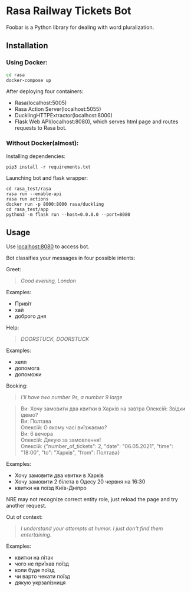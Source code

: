 # **Rasa Railway Tickets Bot**

Foobar is a Python library for dealing with word pluralization.

## Installation

### Using Docker:

```bash
cd rasa
docker-compose up
```
After deploying four containers:
* Rasa(localhost:5005)
* Rasa Action Server(localhost:5055)
* DucklingHTTPExtractor(localhost:8000)
* Flask Web API(localhost:8080), which serves html page and routes requests to Rasa bot.

### Without Docker(almost):
Installing dependencies:
```
pip3 install -r requirements.txt
```
Launching bot and flask wrapper:
```
cd rasa_test/rasa
rasa run --enable-api
rasa run actions
docker run -p 8000:8000 rasa/duckling
cd rasa_test/app
python3 -m flask run --host=0.0.0.0 --port=8080
```
    
## Usage

Use [localhost:8080]() to access bot. 

Bot classifies your messages in four possible intents:


Greet:
> *Good evening, London*       

Examples:
- Привіт
- хай
- доброго дня

Help:
> *DOORSTUCK, DOORSTUCK*       

Examples:
- хелп
- допомога
- допоможи

Booking:
> *I'll have two number 9s, a number 9 large*       

> Ви: Хочу замовити два квитки в Харків на завтра 
> Олексій: Звідки їдемо?    
> Ви: Полтава   
> Олексій: О якому часі виїзжаємо?   
> Ви: 6 вечора  
> Олексій: Дякую за замовлення!     
> Олексій: {"number_of_tickets": 2, "date": "06.05.2021", "time": "18:00", "to": "Харків",
"from": Полтава}

Examples:
- Хочу замовити два квитки в Харків  
- Хочу замовити 2 білета в Одесу 20 червня на 16:30
- квитки на поїзд Київ-Дніпро

NRE may not recognize correct entity role, just reload the page and try another request.

Out of context:
> *I understand your attempts at humor. I just don't find them entertaining.*       

Examples:
- квитки на літак
- чого не приїхав поїзд
- коли буде поїзд
- чи варто чекати поїзд
- дякую укрзалізниця
